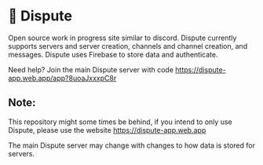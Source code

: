 # 🦜 Dispute

Open source work in progress site similar to discord. Dispute currently supports servers and server creation, channels and channel creation, and messages.
Dispute uses Firebase to store data and authenticate.

Need help? Join the main Dispute server with code https://dispute-app.web.app/app?8uoaJxxxpC8r

## Note:
This repository might some times be behind, if you intend to only use Dispute, please use the website https://dispute-app.web.app 

The main Dispute server may change with changes to how data is stored for servers.
